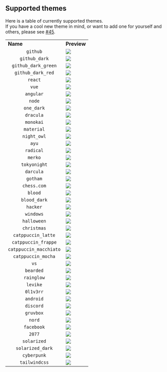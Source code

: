 ## Supported themes

Here is a table of currently supported themes.  
If you have a cool new theme in mind, or want to add one for yourself and others, please see [#45](https://github.com/0l1v3rr/github-readme-tech-stack/issues/45).

<table>
  <tr>
    <td><b>Name</b></td>
    <td><b>Preview</b></td>
  </tr>

  <tr>
    <td align="center"><code>github</code></td>
    <td>
      <img src="https://github-readme-tech-stack.vercel.app/api/cards?theme=github&title=github&lineCount=1&line1=typescript,typescript,auto;express,express.js,61DAFB">
    </td>
  </tr>

  <tr>
    <td align="center"><code>github_dark</code></td>
    <td>
      <img src="https://github-readme-tech-stack.vercel.app/api/cards?theme=github_dark&title=github_dark&lineCount=1&line1=typescript,typescript,auto;express,express.js,61DAFB">
    </td>
  </tr>

  <tr>
    <td align="center"><code>github_dark_green</code></td>
    <td>
      <img src="https://github-readme-tech-stack.vercel.app/api/cards?theme=github_dark_green&title=github_dark_green&lineCount=1&line1=typescript,typescript,auto;express,express.js,61DAFB">
    </td>
  </tr>

  <tr>
    <td align="center"><code>github_dark_red</code></td>
    <td>
      <img src="https://github-readme-tech-stack.vercel.app/api/cards?theme=github_dark_red&title=github_dark_red&lineCount=1&line1=typescript,typescript,auto;express,express.js,61DAFB">
    </td>
  </tr>

  <tr>
    <td align="center"><code>react</code></td>
    <td>
      <img src="https://github-readme-tech-stack.vercel.app/api/cards?theme=react&title=react&lineCount=1&line1=typescript,typescript,auto;express,express.js,61DAFB">
    </td>
  </tr>

  <tr>
    <td align="center"><code>vue</code></td>
    <td>
      <img src="https://github-readme-tech-stack.vercel.app/api/cards?theme=vue&title=vue&lineCount=1&line1=typescript,typescript,auto;express,express.js,61DAFB">
    </td>
  </tr>
  
  <tr>
    <td align="center"><code>angular</code></td>
    <td>
      <img src="https://github-readme-tech-stack.vercel.app/api/cards?theme=angular&title=angular&lineCount=1&line1=typescript,typescript,auto;express,express.js,61DAFB">
    </td>
  </tr>
  
  <tr>
    <td align="center"><code>node</code></td>
    <td>
      <img src="https://github-readme-tech-stack.vercel.app/api/cards?theme=node&title=node&lineCount=1&line1=typescript,typescript,auto;express,express.js,61DAFB">
    </td>
  </tr>
  
  <tr>
    <td align="center"><code>one_dark</code></td>
    <td>
      <img src="https://github-readme-tech-stack.vercel.app/api/cards?theme=one_dark&title=one_dark&lineCount=1&line1=typescript,typescript,auto;express,express.js,61DAFB">
    </td>
  </tr>
  
  <tr>
    <td align="center"><code>dracula</code></td>
    <td>
      <img src="https://github-readme-tech-stack.vercel.app/api/cards?theme=dracula&title=dracula&lineCount=1&line1=typescript,typescript,auto;express,express.js,61DAFB">
    </td>
  </tr>
  
  <tr>
    <td align="center"><code>monokai</code></td>
    <td>
      <img src="https://github-readme-tech-stack.vercel.app/api/cards?theme=monokai&title=monokai&lineCount=1&line1=typescript,typescript,auto;express,express.js,61DAFB">
    </td>
  </tr>
  
  <tr>
    <td align="center"><code>material</code></td>
    <td>
      <img src="https://github-readme-tech-stack.vercel.app/api/cards?theme=material&title=material&lineCount=1&line1=typescript,typescript,auto;express,express.js,61DAFB">
    </td>
  </tr>
  
  <tr>
    <td align="center"><code>night_owl</code></td>
    <td>
      <img src="https://github-readme-tech-stack.vercel.app/api/cards?theme=night_owl&title=night_owl&lineCount=1&line1=typescript,typescript,auto;express,express.js,61DAFB">
    </td>
  </tr>

  <tr>
    <td align="center"><code>ayu</code></td>
    <td>
      <img src="https://github-readme-tech-stack.vercel.app/api/cards?theme=ayu&title=ayu&lineCount=1&line1=typescript,typescript,auto;express,express.js,61DAFB">
    </td>
  </tr>
  
  <tr>
    <td align="center"><code>radical</code></td>
    <td>
      <img src="https://github-readme-tech-stack.vercel.app/api/cards?theme=radical&title=radical&lineCount=1&line1=typescript,typescript,auto;express,express.js,61DAFB">
    </td>
  </tr>
  
  <tr>
    <td align="center"><code>merko</code></td>
    <td>
      <img src="https://github-readme-tech-stack.vercel.app/api/cards?theme=merko&title=merko&lineCount=1&line1=typescript,typescript,auto;express,express.js,61DAFB">
    </td>
  </tr>
  
  <tr>
    <td align="center"><code>tokyonight</code></td>
    <td>
      <img src="https://github-readme-tech-stack.vercel.app/api/cards?theme=tokyonight&title=tokyonight&lineCount=1&line1=typescript,typescript,auto;express,express.js,61DAFB">
    </td>
  </tr>
  
  <tr>
    <td align="center"><code>darcula</code></td>
    <td>
      <img src="https://github-readme-tech-stack.vercel.app/api/cards?theme=darcula&title=darcula&lineCount=1&line1=typescript,typescript,auto;express,express.js,61DAFB">
    </td>
  </tr>
  
  <tr>
    <td align="center"><code>gotham</code></td>
    <td>
      <img src="https://github-readme-tech-stack.vercel.app/api/cards?theme=gotham&title=gotham&lineCount=1&line1=typescript,typescript,auto;express,express.js,61DAFB">
    </td>
  </tr>
  
  <tr>
    <td align="center"><code>chess.com</code></td>
    <td>
      <img src="https://github-readme-tech-stack.vercel.app/api/cards?theme=chess.com&title=chess.com&lineCount=1&line1=typescript,typescript,auto;express,express.js,61DAFB">
    </td>
  </tr>
  
  <tr>
    <td align="center"><code>blood</code></td>
    <td>
      <img src="https://github-readme-tech-stack.vercel.app/api/cards?theme=blood&title=blood&lineCount=1&line1=typescript,typescript,auto;express,express.js,61DAFB">
    </td>
  </tr>
  
  <tr>
    <td align="center"><code>blood_dark</code></td>
    <td>
      <img src="https://github-readme-tech-stack.vercel.app/api/cards?theme=blood_dark&title=blood_dark&lineCount=1&line1=typescript,typescript,auto;express,express.js,61DAFB">
    </td>
  </tr>

  <tr>
    <td align="center"><code>hacker</code></td>
    <td>
      <img src="https://github-readme-tech-stack.vercel.app/api/cards?theme=hacker&title=hacker&lineCount=1&line1=typescript,typescript,auto;express,express.js,61DAFB">
    </td>
  </tr>

  <tr>
    <td align="center"><code>windows</code></td>
    <td>
      <img src="https://github-readme-tech-stack.vercel.app/api/cards?theme=windows&title=windows&lineCount=1&line1=typescript,typescript,auto;express,express.js,61DAFB">
    </td>
  </tr>

  <tr>
    <td align="center"><code>halloween</code></td>
    <td>
      <img src="https://github-readme-tech-stack.vercel.app/api/cards?theme=halloween&title=halloween&lineCount=1&line1=typescript,typescript,auto;express,express.js,61DAFB">
    </td>
  </tr>

  <tr>
    <td align="center"><code>christmas</code></td>
    <td>
      <img src="https://github-readme-tech-stack.vercel.app/api/cards?theme=christmas&title=christmas&lineCount=1&line1=typescript,typescript,auto;express,express.js,61DAFB">
    </td>
  </tr>
  
  <tr>
    <td align="center"><code>catppuccin_latte</code></td>
    <td>
      <img src="https://github-readme-tech-stack.vercel.app/api/cards?theme=catppuccin_latte&title=catppuccin_latte&lineCount=1&line1=typescript,typescript,auto;express,express.js,61DAFB">
    </td>
  </tr>

  <tr>
    <td align="center"><code>catppuccin_frappe</code></td>
    <td>
      <img src="https://github-readme-tech-stack.vercel.app/api/cards?theme=catppuccin_frappe&title=catppuccin_frappe&lineCount=1&line1=typescript,typescript,auto;express,express.js,61DAFB">
    </td>
  </tr>

  <tr>
    <td align="center"><code>catppuccin_macchiato</code></td>
    <td>
      <img src="https://github-readme-tech-stack.vercel.app/api/cards?theme=catppuccin_macchiato&title=catppuccin_macchiato&lineCount=1&line1=typescript,typescript,auto;express,express.js,61DAFB">
    </td>
  </tr>

  <tr>
    <td align="center"><code>catppuccin_mocha</code></td>
    <td>
      <img src="https://github-readme-tech-stack.vercel.app/api/cards?theme=catppuccin_mocha&title=catppuccin_mocha&lineCount=1&line1=typescript,typescript,auto;express,express.js,61DAFB">
    </td>
  </tr>

  <tr>
    <td align="center"><code>vs</code></td>
    <td>
      <img src="https://github-readme-tech-stack.vercel.app/api/cards?theme=vs&title=vs&lineCount=1&line1=typescript,typescript,auto;express,express.js,61DAFB">
    </td>
  </tr>

  <tr>
    <td align="center"><code>bearded</code></td>
    <td>
      <img src="https://github-readme-tech-stack.vercel.app/api/cards?theme=bearded&title=bearded&lineCount=1&line1=typescript,typescript,auto;express,express.js,61DAFB">
    </td>
  </tr>

  <tr>
    <td align="center"><code>rainglow</code></td>
    <td>
      <img src="https://github-readme-tech-stack.vercel.app/api/cards?theme=rainglow&title=rainglow&lineCount=1&line1=typescript,typescript,auto;express,express.js,61DAFB">
    </td>
  </tr>

  <tr>
    <td align="center"><code>levike</code></td>
    <td>
      <img src="https://github-readme-tech-stack.vercel.app/api/cards?title=levike&lineCount=1&theme=levike&line1=typescript,typescript,auto;express,express,61DAFB">
    </td>
  </tr>

  <tr>
    <td align="center"><code>0l1v3rr</code></td>
    <td>
      <img src="https://github-readme-tech-stack.vercel.app/api/cards?theme=0l1v3rr&title=0l1v3rr&lineCount=1&line1=typescript,typescript,auto;express,express.js,61DAFB">
    </td>
  </tr>

  <tr>
    <td align="center"><code>android</code></td>
    <td>
      <img src="https://github-readme-tech-stack.vercel.app/api/cards?title=android&lineCount=1&theme=android&line1=typescript,typescript,auto;express,express,61DAFB">
    </td>
  </tr>

  <tr>
    <td align="center"><code>discord</code></td>
    <td>
      <img src="https://github-readme-tech-stack.vercel.app/api/cards?theme=discord&title=discord&lineCount=1&line1=typescript,typescript,auto;express,express.js,61DAFB">
    </td>
  </tr>

  <tr>
    <td align="center"><code>gruvbox</code></td>
    <td>
      <img src="https://github-readme-tech-stack.vercel.app/api/cards?theme=gruvbox&title=gruvbox&lineCount=1&line1=typescript,typescript,auto;express,express.js,61DAFB">
    </td>
  </tr>

  <tr>
    <td align="center"><code>nord</code></td>
    <td>
      <img src="https://github-readme-tech-stack.vercel.app/api/cards?theme=nord&title=nord&lineCount=1&line1=typescript,typescript,auto;express,express.js,61DAFB">
    </td>
  </tr>

  <tr>
    <td align="center"><code>facebook</code></td>
    <td>
      <img src="https://github-readme-tech-stack.vercel.app/api/cards?theme=facebook&title=facebook&lineCount=1&line1=typescript,typescript,auto;express,express.js,61DAFB">
    </td>
  </tr>

  <tr>
    <td align="center"><code>2077</code></td>
    <td>
      <img src="https://github-readme-tech-stack.vercel.app/api/cards?theme=2077&title=2077&lineCount=1&line1=typescript,typescript,auto;express,express.js,61DAFB">
    </td>
  </tr>

  <tr>
    <td align="center"><code>solarized</code></td>
    <td>
      <img src="https://github-readme-tech-stack.vercel.app/api/cards?theme=solarized&title=solarized&lineCount=1&line1=typescript,typescript,auto;express,express.js,61DAFB">
    </td>
  </tr>

  <tr>
    <td align="center"><code>solarized_dark</code></td>
    <td>
      <img src="https://github-readme-tech-stack.vercel.app/api/cards?theme=solarized_dark&title=solarized_dark&lineCount=1&line1=typescript,typescript,auto;express,express.js,61DAFB">
    </td>
  </tr>

  <tr>
   <td align="center"><code>cyberpunk</code></td>
    <td>
      <img src="https://github-readme-tech-stack.vercel.app/api/cards?theme=cyberpunk&title=cyberpunk&lineCount=1&line1=typescript,typescript,auto;express,express.js,61DAFB">
    </td>
  </tr>

  <tr>
    <td align="center"><code>tailwindcss</code></td>
    <td>
      <img src="https://github-readme-tech-stack.vercel.app/api/cards?theme=tailwindcss&title=tailwindcss&lineCount=1&line1=typescript,typescript,auto;express,express.js,61DAFB">
    </td>
  </tr>
</table>

